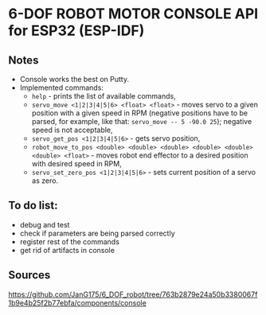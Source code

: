 # 6-DOF ROBOT MOTOR CONSOLE API for ESP32 (ESP-IDF) 

## Notes
* Console works the best on Putty.
* Implemented commands:
    * `help` - prints the list of available commands,
    * `servo_move <1|2|3|4|5|6> <float> <float>` - moves servo to a given position with a given speed in RPM (negative positions have to be parsed, for example, like that: `servo_move -- 5 -90.0 25`); negative speed is not acceptable,
    * `servo_get_pos <1|2|3|4|5|6>` - gets servo position,
    * `robot_move_to_pos <double> <double> <double> <double> <double> <double> <float>` - moves robot end effector to a desired position with desired speed in RPM,
    * `servo_set_zero_pos <1|2|3|4|5|6>` - sets current position of a servo as zero.

## To do list:
* debug and test
* check if parameters are being parsed correctly
* register rest of the commands
* get rid of artifacts in console

## Sources
https://github.com/JanG175/6_DOF_robot/tree/763b2879e24a50b3380067f1b9e4b25f2b77ebfa/components/console

